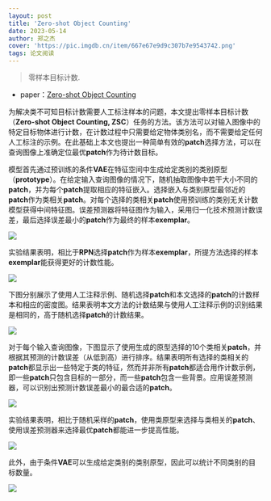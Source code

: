 ```yaml
---
layout: post
title: 'Zero-shot Object Counting'
date: 2023-05-14
author: 郑之杰
cover: 'https://pic.imgdb.cn/item/667e67e9d9c307b7e9543742.png'
tags: 论文阅读
---
```


> 零样本目标计数.

- paper：[Zero-shot Object Counting](https://arxiv.org/abs/2303.02001)

为解决类不可知目标计数需要人工标注样本的问题，本文提出零样本目标计数（**Zero-shot Object Counting, ZSC**）任务的方法。该方法可以对输入图像中的特定目标物体进行计数，在计数过程中只需要给定物体类别名，而不需要给定任何人工标注的示例。在此基础上本文也提出一种简单有效的**patch**选择方法，可以在查询图像上准确定位最优**patch**作为待计数目标。

模型首先通过预训练的条件**VAE**在特征空间中生成给定类别的类别原型（**prototype**）。在给定输入查询图像的情况下，随机抽取图像中若干大小不同的**patch**，并为每个**patch**提取相应的特征嵌入。选择嵌入与类别原型最邻近的**patch**作为类相关**patch**。对每个选择的类相关**patch**使用预训练的类别无关计数模型获得中间特征图。误差预测器将特征图作为输入，采用归一化技术预测计数误差，最后选择误差最小的**patch**作为最终的样本**exemplar**。

![](https://pic.imgdb.cn/item/667e6a02d9c307b7e957b2e2.png)

实验结果表明，相比于**RPN**选择**patch**作为样本**exemplar**，所提方法选择的样本**exemplar**能获得更好的计数性能。

![](https://pic.imgdb.cn/item/667e6ae2d9c307b7e95921eb.png)

下图分别展示了使用人工注释示例、随机选择**patch**和本文选择的**patch**的计数样本和相应的密度图。结果表明本文方法的计数结果与使用人工注释示例的识别结果是相同的，高于随机选择**patch**的计数结果。

![](https://pic.imgdb.cn/item/667e6b38d9c307b7e959a49a.png)

对于每个输入查询图像，下图显示了使用生成的原型选择的10个类相关**patch**，并根据其预测的计数误差（从低到高）进行排序。结果表明所有选择的类相关的**patch**都显示出一些特定于类的特征，然而并非所有**patch**都适合用作计数示例，即一些**patch**只包含目标的一部分，而一些**patch**包含一些背景。应用误差预测器，可以识别出预测计数误差最小的最合适的**patch**。

![](https://pic.imgdb.cn/item/667e6bb0d9c307b7e95a5fee.png)

实验结果表明，相比于随机采样的**patch**，使用类原型来选择与类相关的**patch**、使用误差预测器来选择最优**patch**都能进一步提高性能。

![](https://pic.imgdb.cn/item/667e6c05d9c307b7e95ae0fa.png)

此外，由于条件**VAE**可以生成给定类别的类别原型，因此可以统计不同类别的目标数量。

![](https://pic.imgdb.cn/item/667e6cccd9c307b7e95c0a0f.png)
